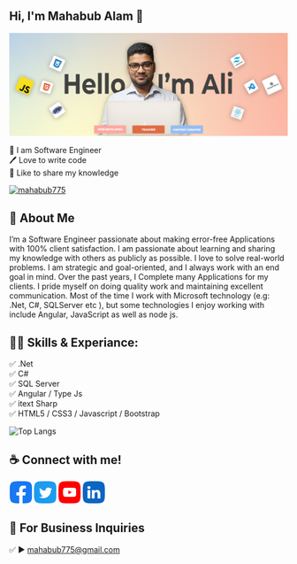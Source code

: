 ## Hi, I'm Mahabub Alam 👋
[<img src='https://github.com/mahabub775/mahabub775/blob/main/img/bg.jpg?raw=true' alt='Mahabub Alam'>](https://github.com/mahabub775/)
<p>
👑 I am Software Engineer <br> 
🖊️ Love to write code <br> 
🎤 Like to share my knowledge </p> 


<p align="left"> <a href="https://twitter.com/mahabub775" target="blank"><img src="https://img.shields.io/twitter/follow/shovoalways?logo=twitter&style=for-the-badge" alt="mahabub775" /></a> </p>

## 🚀 About Me
I’m a Software Engineer passionate about making error-free Applications with 100% client satisfaction. I am passionate about learning and sharing my knowledge with others as publicly as possible. I love to solve real-world problems. I am strategic and goal-oriented, and I always work with an end goal in mind. Over the past years, I Complete many Applications for my clients. I pride myself on doing quality work and maintaining excellent communication. Most of the time I work with Microsoft technology (e.g: .Net, C#, SQLServer etc ), but some technologies I enjoy working with include Angular, JavaScript as well as node js. 

## 👨‍💻 Skills & Experiance: 
✅ .Net <br> 
✅ C# <br>
✅ SQL Server <br>
✅ Angular / Type Js <br>
✅ itext Sharp <br>
✅ HTML5 / CSS3 / Javascript / Bootstrap <br>


![Top Langs](https://github-readme-stats.vercel.app/api/top-langs/?username=shovoalways&layout=compact)


## ☕ Connect with me!
[<img src='https://github.com/mahabub775/mahabub775/blob/main/img/facebook.png?raw=true' alt='facebook' height='40'>](https://www.facebook.com/mahabuba1)  [<img src='https://github.com/mahabub775/mahabub775/blob/main/img/twitter.png?raw=true' alt='twitter' height='40'>](https://twitter.com/mahabub775)  [<img src='https://github.com/mahabub775/mahabub775/blob/main/img/youtube.png?raw=true' alt='YouTube' height='40'>](https://www.youtube.com/@mahabubalam9016)  [<img src='https://github.com/mahabub775/mahabub775/blob/main/img/linkedin.png?raw=true' alt='linkedin' height='40'>](https://www.linkedin.com/in//mahabub-alam-6b6a0674/)  



## 📧 For Business Inquiries 
✅  ► mahabub775@gmail.com
